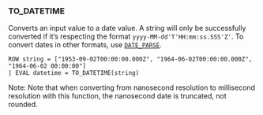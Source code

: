 <!--
This is generated by ESQL’s AbstractFunctionTestCase. Do no edit it. See ../README.md for how to regenerate it.
-->

### TO_DATETIME
Converts an input value to a date value.
A string will only be successfully converted if it’s respecting the format `yyyy-MM-dd'T'HH:mm:ss.SSS'Z'`.
To convert dates in other formats, use [`DATE_PARSE`](https://www.elastic.co/docs/reference/elasticsearch/query-languages/esql/esql-functions-operators#esql-date_parse).

```
ROW string = ["1953-09-02T00:00:00.000Z", "1964-06-02T00:00:00.000Z", "1964-06-02 00:00:00"]
| EVAL datetime = TO_DATETIME(string)
```
Note: Note that when converting from nanosecond resolution to millisecond resolution with this function, the nanosecond date is truncated, not rounded.
